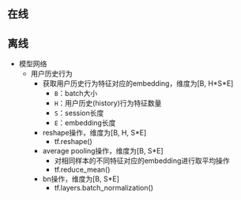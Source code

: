 ## 在线

## 离线
* 模型网络
  * 用户历史行为
    * 获取用户历史行为特征对应的embedding，维度为[B, H\*S\*E]
      * `B`：batch大小
      * `H`：用户历史(history)行为特征数量
      * `S`：session长度
      * `E`：embedding长度
    * reshape操作，维度为[B, H, S*E]
      * tf.reshape()
    * average pooling操作，维度为[B, S*E]
      * 对相同样本的不同特征对应的embedding进行取平均操作
      * tf.reduce_mean()
    * bn操作，维度为[B, S*E]
      * tf.layers.batch_normalization()
